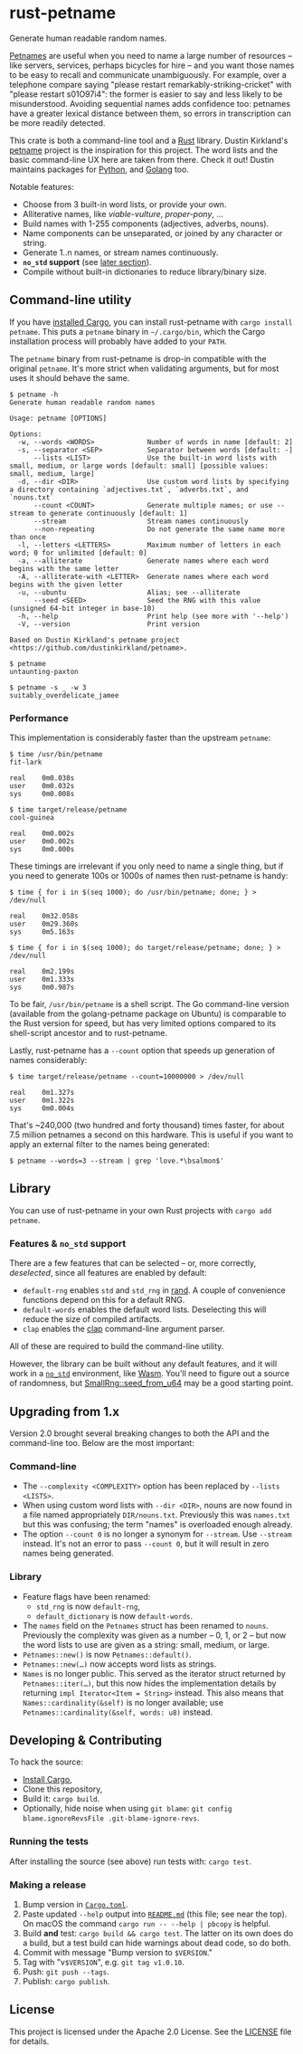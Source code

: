# rust-petname

Generate human readable random names.

[Petnames][petname-intro] are useful when you need to name a large number of
resources – like servers, services, perhaps bicycles for hire – and you want
those names to be easy to recall and communicate unambiguously. For example,
over a telephone compare saying "please restart remarkably-striking-cricket"
with "please restart s01O97i4": the former is easier to say and less likely to
be misunderstood. Avoiding sequential names adds confidence too: petnames have a
greater lexical distance between them, so errors in transcription can be more
readily detected.

This crate is both a command-line tool and a [Rust][rust-lang] library. Dustin
Kirkland's [petname][] project is the inspiration for this project. The word
lists and the basic command-line UX here are taken from there. Check it out!
Dustin maintains packages for [Python][petname-py], and [Golang][petname-go]
too.

Notable features:

- Choose from 3 built-in word lists, or provide your own.
- Alliterative names, like _viable-vulture_, _proper-pony_, ...
- Build names with 1-255 components (adjectives, adverbs, nouns).
- Name components can be unseparated, or joined by any character or string.
- Generate 1..n names, or stream names continuously.
- **`no_std` support** (see [later section](#features--no_std-support)).
- Compile without built-in dictionaries to reduce library/binary size.

[rust-lang]: https://www.rust-lang.org/
[petname-intro]: https://blog.dustinkirkland.com/2015/01/introducing-petname-libraries-for.html
[petname]: https://github.com/dustinkirkland/petname
[petname-py]: https://pypi.org/project/petname/
[petname-go]: https://github.com/dustinkirkland/golang-petname

## Command-line utility

If you have [installed Cargo][install-cargo], you can install rust-petname with
`cargo install petname`. This puts a `petname` binary in `~/.cargo/bin`, which
the Cargo installation process will probably have added to your `PATH`.

The `petname` binary from rust-petname is drop-in compatible with the original
`petname`. It's more strict when validating arguments, but for most uses it
should behave the same.

```shellsession
$ petname -h
Generate human readable random names

Usage: petname [OPTIONS]

Options:
  -w, --words <WORDS>             Number of words in name [default: 2]
  -s, --separator <SEP>           Separator between words [default: -]
      --lists <LIST>              Use the built-in word lists with small, medium, or large words [default: small] [possible values: small, medium, large]
  -d, --dir <DIR>                 Use custom word lists by specifying a directory containing `adjectives.txt`, `adverbs.txt`, and `nouns.txt`
      --count <COUNT>             Generate multiple names; or use --stream to generate continuously [default: 1]
      --stream                    Stream names continuously
      --non-repeating             Do not generate the same name more than once
  -l, --letters <LETTERS>         Maximum number of letters in each word; 0 for unlimited [default: 0]
  -a, --alliterate                Generate names where each word begins with the same letter
  -A, --alliterate-with <LETTER>  Generate names where each word begins with the given letter
  -u, --ubuntu                    Alias; see --alliterate
      --seed <SEED>               Seed the RNG with this value (unsigned 64-bit integer in base-10)
  -h, --help                      Print help (see more with '--help')
  -V, --version                   Print version

Based on Dustin Kirkland's petname project <https://github.com/dustinkirkland/petname>.

$ petname
untaunting-paxton

$ petname -s _ -w 3
suitably_overdelicate_jamee
```

### Performance

This implementation is considerably faster than the upstream `petname`:

```shellsession
$ time /usr/bin/petname
fit-lark

real    0m0.038s
user    0m0.032s
sys     0m0.008s

$ time target/release/petname
cool-guinea

real    0m0.002s
user    0m0.002s
sys     0m0.000s
```

These timings are irrelevant if you only need to name a single thing, but if you
need to generate 100s or 1000s of names then rust-petname is handy:

```shellsession
$ time { for i in $(seq 1000); do /usr/bin/petname; done; } > /dev/null

real    0m32.058s
user    0m29.360s
sys     0m5.163s

$ time { for i in $(seq 1000); do target/release/petname; done; } > /dev/null

real    0m2.199s
user    0m1.333s
sys     0m0.987s
```

To be fair, `/usr/bin/petname` is a shell script. The Go command-line version
(available from the golang-petname package on Ubuntu) is comparable to the Rust
version for speed, but has very limited options compared to its shell-script
ancestor and to rust-petname.

Lastly, rust-petname has a `--count` option that speeds up generation of names
considerably:

```shellsession
$ time target/release/petname --count=10000000 > /dev/null

real    0m1.327s
user    0m1.322s
sys     0m0.004s
```

That's ~240,000 (two hundred and forty thousand) times faster, for about 7.5
million petnames a second on this hardware. This is useful if you want to apply
an external filter to the names being generated:

```shellsession
$ petname --words=3 --stream | grep 'love.*\bsalmon$'
```

## Library

You can use of rust-petname in your own Rust projects with `cargo add petname`.

### Features & `no_std` support

There are a few features that can be selected – or, more correctly,
_deselected_, since all features are enabled by default:

- `default-rng` enables `std` and `std_rng` in [rand][]. A couple of convenience
  functions depend on this for a default RNG.
- `default-words` enables the default word lists. Deselecting this will reduce
  the size of compiled artifacts.
- `clap` enables the [clap][] command-line argument parser.

All of these are required to build the command-line utility.

However, the library can be built without any default features, and it will work
in a [`no_std`][no_std] environment, like [Wasm][]. You'll need to figure out a
source of randomness, but [SmallRng::seed_from_u64][smallrng::seed_from_u64] may
be a good starting point.

[rand]: https://crates.io/crates/rand
[clap]: https://crates.io/crates/clap
[no_std]: https://doc.rust-lang.org/reference/crates-and-source-files.html#preludes-and-no_std
[wasm]: https://webassembly.org/
[smallrng::seed_from_u64]: https://docs.rs/rand/latest/rand/trait.SeedableRng.html#method.seed_from_u64

## Upgrading from 1.x

Version 2.0 brought several breaking changes to both the API and the
command-line too. Below are the most important:

### Command-line

- The `--complexity <COMPLEXITY>` option has been replaced by `--lists <LISTS>`.
- When using custom word lists with `--dir <DIR>`, nouns are now found in a file
  named appropriately `DIR/nouns.txt`. Previously this was `names.txt` but this
  was confusing; the term "names" is overloaded enough already.
- The option `--count 0` is no longer a synonym for `--stream`. Use `--stream`
  instead. It's not an error to pass `--count 0`, but it will result in zero
  names being generated.

### Library

- Feature flags have been renamed:
  - `std_rng` is now `default-rng`,
  - `default_dictionary` is now `default-words`.
- The `names` field on the `Petnames` struct has been renamed to `nouns`.
  Previously the complexity was given as a number – 0, 1, or 2 – but now the
  word lists to use are given as a string: small, medium, or large.
- `Petnames::new()` is now `Petnames::default()`.
- `Petnames::new(…)` now accepts word lists as strings.
- `Names` is no longer public. This served as the iterator struct returned by
  `Petnames::iter(…)`, but this now hides the implementation details by
  returning `impl Iterator<Item = String>` instead. This also means that
  `Names::cardinality(&self)` is no longer available; use
  `Petnames::cardinality(&self, words: u8)` instead.

## Developing & Contributing

To hack the source:

- [Install Cargo][install-cargo],
- Clone this repository,
- Build it: `cargo build`.
- Optionally, hide noise when using `git blame`: `git config blame.ignoreRevsFile .git-blame-ignore-revs`.

[install-cargo]: https://crates.io/install

### Running the tests

After installing the source (see above) run tests with: `cargo test`.

### Making a release

1. Bump version in [`Cargo.toml`](Cargo.toml).
2. Paste updated `--help` output into [`README.md`](README.md) (this file; see
   near the top). On macOS the command `cargo run -- --help | pbcopy` is
   helpful.
3. Build **and** test: `cargo build && cargo test`. The latter on its own does
   do a build, but a test build can hide warnings about dead code, so do both.
4. Commit with message "Bump version to `$VERSION`."
5. Tag with "v`$VERSION`", e.g. `git tag v1.0.10`.
6. Push: `git push --tags`.
7. Publish: `cargo publish`.

## License

This project is licensed under the Apache 2.0 License. See the
[LICENSE](LICENSE) file for details.
